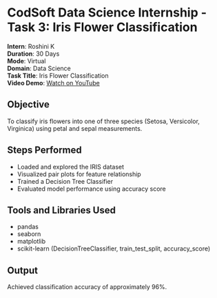 # CodSoft Data Science Internship - Task 3: Iris Flower Classification

**Intern**: Roshini K  
**Duration**: 30 Days  
**Mode**: Virtual  
**Domain**: Data Science  
**Task Title**: Iris Flower Classification  
**Video Demo**: [Watch on YouTube](https://youtu.be/9V4TDJ_Owu4)

## Objective
To classify iris flowers into one of three species (Setosa, Versicolor, Virginica) using petal and sepal measurements.

## Steps Performed
- Loaded and explored the IRIS dataset
- Visualized pair plots for feature relationship
- Trained a Decision Tree Classifier
- Evaluated model performance using accuracy score

## Tools and Libraries Used
- pandas
- seaborn
- matplotlib
- scikit-learn (DecisionTreeClassifier, train_test_split, accuracy_score)

## Output
Achieved classification accuracy of approximately 96%.

